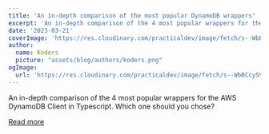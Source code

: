 ```yaml
---
title: 'An in-depth comparison of the most popular DynamoDB wrappers'
excerpt: 'An in-depth comparison of the 4 most popular wrappers for the AWS DynamoDB Client in Typescript. Which one should you chose?'
date: '2023-03-21'
coverImage: 'https://res.cloudinary.com/practicaldev/image/fetch/s--WbBCcySV--/c_imagga_scale,f_auto,fl_progressive,h_420,q_auto,w_1000/https://raw.githubusercontent.com/ThomasAribart/dev-to-articles/master/blog-posts/an-in-depth-comparison-of-the-most-popular-dynamodb-wrappers/an-in-depth-comparison-of-the-most-popular-dynamodb-wrappers-2.png'
author:
  name: Koders
  picture: "assets/blog/authors/koders.png"
ogImage:
  url: 'https://res.cloudinary.com/practicaldev/image/fetch/s--WbBCcySV--/c_imagga_scale,f_auto,fl_progressive,h_420,q_auto,w_1000/https://raw.githubusercontent.com/ThomasAribart/dev-to-articles/master/blog-posts/an-in-depth-comparison-of-the-most-popular-dynamodb-wrappers/an-in-depth-comparison-of-the-most-popular-dynamodb-wrappers-2.png'
---
```


An in-depth comparison of the 4 most popular wrappers for the AWS DynamoDB Client in Typescript. Which one should you chose?

[Read more](https://dev.to/thomasaribart/an-in-depth-comparison-of-the-most-popular-dynamodb-wrappers-5b73)
